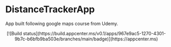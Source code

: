 # DistanceTrackerApp
App built following google maps course from Udemy.

<p align="center">
  [![Build status](https://build.appcenter.ms/v0.1/apps/967e9ac5-1270-4301-9b7c-b6bfb9ba503e/branches/main/badge)](https://appcenter.ms)
</p>
